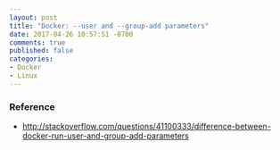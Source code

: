 ```yaml
---
layout: post
title: "Docker: --user and --group-add parameters"
date: 2017-04-26 10:57:51 -0700
comments: true
published: false
categories: 
- Docker
- Linux
---
```



### Reference

* http://stackoverflow.com/questions/41100333/difference-between-docker-run-user-and-group-add-parameters
